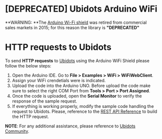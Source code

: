# [DEPRECATED] Ubidots Arduino WiFi

**WARNING: **The [Arduino Wi-Fi shield](https://store.arduino.cc/usa/arduino-wifi-shield) was retired from commercial sales markets in 2015; for this reason the library is **"DEPRECATED"**

# HTTP requests to Ubidots

To send **HTTP requests** to [Ubidots](https://ubidots.com/) using the Arduino WiFi Shield please follow the below steps:
1. Open the Arduino IDE. Go to **File > Examples > WiFi > WiFiWebClient**.
2. Assign your WiFi crendetials were is indicated.
3. Upload the code into the Arduino UNO. Before upload the code make sure to select the right COM Port from **Tools > Port > Port Assigned**.
4. Once the code is uploaded, open the **Serial Monitor** to verify the response of the sample request.
5. If everything is working properly, modify the sample code handling the request to Ubidots. Please, reference to the [REST API Reference](https://ubidots.com/docs/api/) to build the HTTP request.

**NOTE**: For any additional assistance, please reference to [Ubidots Community](http://community.ubidots.com/).
